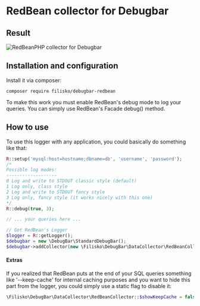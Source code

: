 # RedBean collector for Debugbar

## Result
![RedBeanPHP collector for Debugbar](https://i.snag.gy/oLuxqH.jpg "RedBeanPHP collector for Debugbar")


## Installation and configuration
Install it via composer:

`composer require filisko/debugbar-redbean`

To make this work you must enable RedBean's debug mode to log your queries. You can simply use RedBean's Facade debug() method.

## How to use

To use this logger with any application, you could basically do something like that:

```php
R::setup('mysql:host=hostname;dbname=db', 'username', 'password');
/*
Possible log modes:
-------------------
0 Log and write to STDOUT classic style (default)
1 Log only, class style
2 Log and write to STDOUT fancy style
3 Log only, fancy style (it works nicely with this one)
*/
R::debug(true, 3);

// ... your queries here ...

// Get RedBean's Logger
$logger = R::getLogger();
$debugbar = new \DebugBar\StandardDebugBar();
$debugbar->addCollector(new \Filisko\DebugBar\DataCollector\RedBeanCollector($logger));
```

#### Extras
If you realized that RedBean puts at the end of your SQL queries something like '--keep-cache' for internal caching purposes and you want to hide this part from the logger, you could simply use a static flag to disable it:
```php
\Filisko\DebugBar\DataCollector\RedBeanCollector::$showKeepCache = false; // That's all!
```
